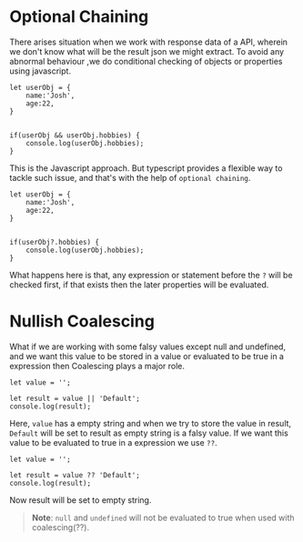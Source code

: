 # Optional Chaining

There arises situation when we work with response data of a API, wherein we don't know what will be the result json we might extract. To avoid any abnormal behaviour ,we do conditional checking of objects or properties using javascript.
```
let userObj = {
    name:'Josh',
    age:22,
}


if(userObj && userObj.hobbies) {
    console.log(userObj.hobbies);
}
``` 
This is the Javascript approach. But typescript provides a flexible way to tackle such issue, and that's with the help of `optional chaining`. 
```
let userObj = {
    name:'Josh',
    age:22,
}


if(userObj?.hobbies) {
    console.log(userObj.hobbies);
}
```
What happens here is that, any expression or statement before the `?` will be checked first, if that exists then the later properties will be evaluated.

# Nullish Coalescing

What if we are working with some falsy values except null and undefined, and we want this value to be stored in a value or evaluated to be true in a expression then Coalescing plays a major role.

```
let value = '';

let result = value || 'Default';
console.log(result);
```
Here, `value` has a empty string and when we try to store the value in result, `Default` will be set to result as empty string is a falsy value. If we want this value to be evaluated to true in a expression we use `??`.

```
let value = '';

let result = value ?? 'Default';
console.log(result);
```
Now result will be set to empty string.

>**Note**: `null` and `undefined` will not be evaluated to true when used with coalescing(??). 